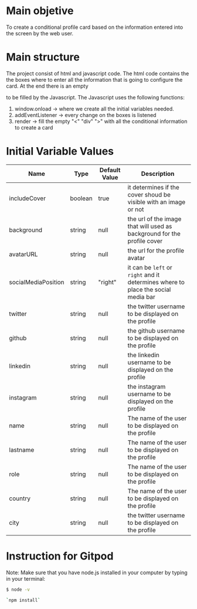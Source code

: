 # Main objetive
To create a conditional profile card based on the information entered into the screen by the web user.

# Main structure
The project consist of html and javascript code.
The html code contains the the boxes where to enter all the information that is going to configure the card. At the end there is an empty <div> to be filled by the Javascript.
The Javascript uses the following functions:
1. window.onload -> where we create all the initial variables needed.
2. addEventListener -> every change on the boxes is listened 
3. render -> fill the empty "<" "div" ">" with all the conditional information to create a card


# Initial Variable Values

| Name | Type | Default Value | Description |
| --- | --- | --- | --- |
| includeCover | boolean | true | it determines if the cover shoud be visible with an image or not |
| background | string | null | the url of the image that will used as background for the profile cover |
| avatarURL | string | null | the url for the profile avatar |
| socialMediaPosition | string | "right" | it can be `left` or `right` and it determines where to place the social media bar |
| twitter | string | null | the twitter username to be displayed on the profile |
| github | string | null | the github username to be displayed on the profile |
| linkedin | string | null | the linkedin username to be displayed on the profile |
| instagram | string | null | the instagram username to be displayed on the profile |
| name | string | null | The name of the user to be displayed on the profile |
| lastname | string | null | The name of the user to be displayed on the profile |
| role | string | null | The name of the user to be displayed on the profile |
| country | string | null | The name of the user to be displayed on the profile |
| city | string | null | the twitter username to be displayed on the profile |


# Instruction for Gitpod
Note: Make sure that you have node.js installed in your computer by typing in your terminal:

```bash
$ node -v

`npm install`




